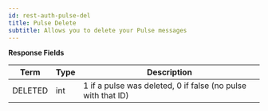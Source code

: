 ```yaml
---
id: rest-auth-pulse-del
title: Pulse Delete
subtitle: Allows you to delete your Pulse messages
---
```


**Response Fields**

Term | Type | Description
-- | -- | --
DELETED|  int| 1 if a pulse was deleted, 0 if false (no pulse with that ID)

